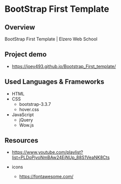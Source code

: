 # BootStrap First Template

## Overview

BootStrap First Template | Elzero Web School

## Project demo
- https://joey493.github.io/Bootstrap_First_template/


## Used Languages & Frameworks

- HTML
- CSS
  - bootstrap-3.3.7
  - hover.css
- JavaScript
  - jQuery
  - Wow.js

## Resources

- https://www.youtube.com/playlist?list=PLDoPjvoNmBAw24EjNUp_88S1VeaNK8Cts

- icons
    - https://fontawesome.com/





